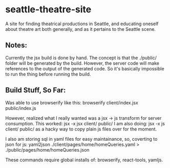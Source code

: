 seattle-theatre-site
====================

A site for finding theatrical productions in Seattle, and educating oneself about theatre art both generally, and as it pertains to the Seattle scene.

## Notes:

Currently the jsx build is done by hand. The concept is that the ./public/ folder will be generated by the build. However, the server code will make references to the output of the generated code. So it's basically impossible to run the thing before running the build. 

## Build Stuff, So Far:

Was able to use browserify like this:
browserify client/index.jsx public/index.js

However, realized what I really wanted was a jsx -> js transform for server consumption. This worked:
jsx -x jsx client/ public/
I am also doing:
jsx -x js client/ public/
as a hacky way to copy plain js files over for the moment.

I also am storing sql in yaml files for easy maintainance, so, coverting to json for js:
yaml2json ./client/pages/home/homeQueries.yaml > ./public/pages/home/homeQueries.json

These commands require global installs of: browserify, react-tools, yamljs.

